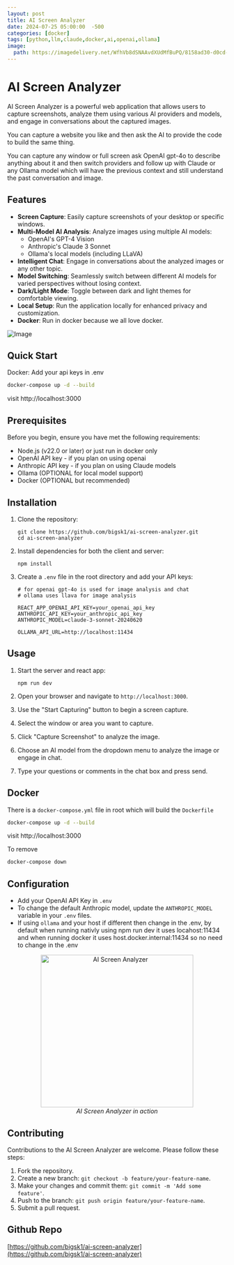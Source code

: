 ```yaml
---
layout: post
title: AI Screen Analyzer
date: 2024-07-25 05:00:00  -500
categories: [docker]
tags: [python,llm,claude,docker,ai,openai,ollama]
image:
  path: https://imagedelivery.net/WfhVb8dSNAAvdXUdMfBuPQ/8158ad30-d0cd-40c3-f007-4ba87a4df400/public
---
```



# AI Screen Analyzer

AI Screen Analyzer is a powerful web application that allows users to capture screenshots, analyze them using various AI providers and models, and engage in conversations about the captured images. 

You can capture a website you like and then ask the AI to provide the code to build the same thing. 

You can capture any window or full screen ask OpenAI gpt-4o to describe anything about it and then switch providers and follow up with Claude or any Ollama model which will have the previous context and still understand the past conversation and image. 

## Features

- **Screen Capture**: Easily capture screenshots of your desktop or specific windows.
- **Multi-Model AI Analysis**: Analyze images using multiple AI models:
  - OpenAI's GPT-4 Vision
  - Anthropic's Claude 3 Sonnet
  - Ollama's local models (including LLaVA)
- **Intelligent Chat**: Engage in conversations about the analyzed images or any other topic.
- **Model Switching**: Seamlessly switch between different AI models for varied perspectives without losing context.
- **Dark/Light Mode**: Toggle between dark and light themes for comfortable viewing.
- **Local Setup**: Run the application locally for enhanced privacy and customization.
- **Docker**: Run in docker because we all love docker.


![Image](https://github.com/user-attachments/assets/997bd717-6f7f-4c83-b0aa-395360ea4698)


## Quick Start

Docker:  Add your api keys in .env

   ```bash
   docker-compose up -d --build
   ```

visit http://localhost:3000

## Prerequisites

Before you begin, ensure you have met the following requirements:

- Node.js (v22.0 or later) or just run in docker only
- OpenAI API key - if you plan on using openai
- Anthropic API key - if you plan on using Claude models
- Ollama  (OPTIONAL for local model support)
- Docker  (OPTIONAL but recommended)

## Installation

1. Clone the repository:
   ```
   git clone https://github.com/bigsk1/ai-screen-analyzer.git
   cd ai-screen-analyzer
   ```

2. Install dependencies for both the client and server:
   ```
   npm install
   ```

3. Create a `.env` file in the root directory and add your API keys:

   ```env
   # for openai gpt-4o is used for image analysis and chat
   # ollama uses llava for image analysis 
   
   REACT_APP_OPENAI_API_KEY=your_openai_api_key
   ANTHROPIC_API_KEY=your_anthropic_api_key
   ANTHROPIC_MODEL=claude-3-sonnet-20240620

   OLLAMA_API_URL=http://localhost:11434
   ```

## Usage

1. Start the server and react app:
   ```
   npm run dev
   ```

2. Open your browser and navigate to `http://localhost:3000`.

3. Use the "Start Capturing" button to begin a screen capture.

4. Select the window or area you want to capture.

5. Click "Capture Screenshot" to analyze the image.

6. Choose an AI model from the dropdown menu to analyze the image or engage in chat.

7. Type your questions or comments in the chat box and press send.


## Docker 

There is a `docker-compose.yml` file in root which will build the `Dockerfile`

   ```bash
   docker-compose up -d --build
   ```

visit http://localhost:3000

To remove 

```bash
docker-compose down
```


## Configuration
- Add your OpenAI API Key in `.env`
- To change the default Anthropic model, update the `ANTHROPIC_MODEL` variable in your `.env` files.
- If using `ollama` and your host if different then change in the .env, by default when running nativly using npm run dev it uses locahost:11434 and when running docker it uses host.docker.internal:11434 so no need to change in the .env

<p align="center">
  <img src="https://github.com/user-attachments/assets/afc1eb69-37d5-4fef-8ed0-c1e00bce4c02" width="350" alt="AI Screen Analyzer">
  <br>
  <em>AI Screen Analyzer in action</em>
</p>


## Contributing

Contributions to the AI Screen Analyzer are welcome. Please follow these steps:

1. Fork the repository.
2. Create a new branch: `git checkout -b feature/your-feature-name`.
3. Make your changes and commit them: `git commit -m 'Add some feature'`.
4. Push to the branch: `git push origin feature/your-feature-name`.
5. Submit a pull request.



## Github Repo

[https://github.com/bigsk1/ai-screen-analyzer](https://github.com/bigsk1/ai-screen-analyzer)
